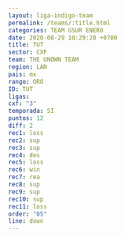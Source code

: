 ```yaml
---
layout: liga-indigo-team
permalink: /teams/:title.html
categories: TEAM GSUR ENERO
date: 2020-08-29 10:29:20 +0700
title: TUT
sector: CXF
team: THE UNOWN TEAM
region: LAN
pais: mx
rango: ORO
ID: TUT
ligas: 
cxf: "3"
temporada: SI
puntos: 12
diff: 2
rec1: loss
rec2: sup
rec3: sup
rec4: des
rec5: loss
rec6: win
rec7: rea
rec8: sup
rec9: sup
rec10: sup
rec11: loss
order: "05"
line: down
---
```

